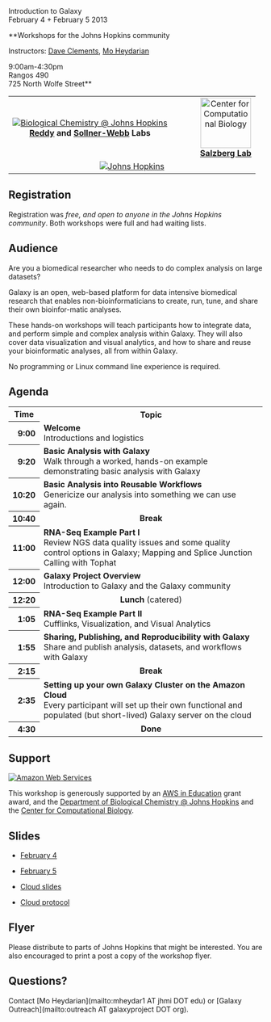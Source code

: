 <div class='center'>
<div class='title'>Introduction to Galaxy<br />February 4 + February 5 2013</div>

**Workshops for the Johns Hopkins community

Instructors: [Dave Clements](/src/people/dave-clements/index.md), [Mo Heydarian](http://epigenetics.jhu.edu/?section=personnelPages&personID=26)

9:00am-4:30pm<br />
Rangos 490<br />
725 North Wolfe Street**

<table>
  <tr>
    <td style=" border: none; text-align: center; vertical-align: middle;"> <a href='http://biolchem.bs.jhmi.edu/'><img src="/src/images/logos/JohnsHopkinsBioChem.png" alt="Biological Chemistry @ Johns Hopkins"  /></a><br /><strong><a href='http://biolchem.bs.jhmi.edu/bcmb/Pages/faculty/faculty_detail.aspx?FID=343'>Reddy</a> and <a href='http://biolchem.bs.jhmi.edu/bcmb/Pages/faculty/faculty_detail.aspx?FID=82'>Sollner-Webb</a> Labs</strong> </td>
    <td style=" border: none; text-align: center; vertical-align: middle; width: 10%;"> </td>
    <td style=" border: none; text-align: center; vertical-align: middle;"> <a href='http://ccb.jhu.edu/'><img src="/src/images/logos/JohnsHopkinsCCB.png" alt="Center for Computational Biology" height="100" /></a><br /><strong><a href='http://bioinformatics.igm.jhmi.edu/salzberg/Salzberg/Salzberg_Lab_Home.html'>Salzberg Lab</a></strong> </td>
  </tr>
  <tr>
    <td colspan=3 style=" border: none; text-align: center; vertical-align: middle;"> <a href='http://jhmi.edu/'><img src="/src/images/logos/JohnsHopkins.png" alt="Johns Hopkins"  /></a> </td>
  </tr>
</table>


</div>

## Registration

Registration was *free, and open to anyone in the Johns Hopkins community*.  Both workshops were full and had waiting lists.

## Audience

Are you a biomedical researcher who needs to do complex analysis on large datasets?

Galaxy is an open, web-based platform for data intensive biomedical research that enables non-bioinformaticians to create, run, tune, and share their own bioinfor-matic analyses.

These hands-on workshops will teach participants how to integrate data, and perform simple and complex analysis within Galaxy.  They will also cover data visualization and visual analytics, and how to share and reuse your bioinformatic analyses, all from within Galaxy.

No programming or Linux command line experience is required.

## Agenda

<table>
  <tr class="th" >
    <th> Time </th>
    <th> Topic </th>
  </tr>
  <tr>
    <th style=" text-align: right;"> 9:00 </th>
    <td> <strong>Welcome</strong><div class='indent'>Introductions and logistics</div> </td>
  </tr>
  <tr>
    <th style=" text-align: right;"> 9:20 </th>
    <td> <strong>Basic Analysis with Galaxy</strong><div class='indent'>Walk through a worked, hands-on example demonstrating basic analysis with Galaxy</div> </td>
  </tr>
  <tr>
    <th style=" text-align: right;"> 10:20 </th>
    <td> <strong>Basic Analysis into Reusable Workflows</strong><div class='indent'>Genericize our analysis into something we can use again.</div> </td>
  </tr>
  <tr>
    <th style=" text-align: right;"> 10:40 </th>
    <td style=" text-align: center;"> <strong>Break</strong> </td>
  </tr>
  <tr>
    <th style=" text-align: right;"> 11:00 </th>
    <td> <strong>RNA-Seq Example Part I</strong><div class='indent'>Review NGS data quality issues and some quality control options in Galaxy; Mapping and Splice Junction Calling with Tophat</div> </td>
  </tr>
  <tr>
    <th style=" text-align: right;"> 12:00 </th>
    <td> <strong>Galaxy Project Overview</strong><div class='indent'>Introduction to Galaxy and the Galaxy community</div> </td>
  </tr>
  <tr>
    <th style=" text-align: right;"> 12:20 </th>
    <td style=" text-align: center;"> <strong>Lunch</strong> (catered) </td>
  </tr>
  <tr>
    <th style=" text-align: right;"> 1:05 </th>
    <td> <strong>RNA-Seq Example Part II</strong><div class='indent'>Cufflinks, Visualization, and Visual Analytics</div> </td>
  </tr>
  <tr>
    <th style=" text-align: right;"> 1:55 </th>
    <td> <strong>Sharing, Publishing, and Reproducibility with Galaxy</strong><div class='indent'>Share and publish analysis, datasets, and workflows with Galaxy</div> </td>
  </tr>
  <tr>
    <th style=" text-align: right;"> 2:15 </th>
    <td style=" text-align: center;"> <strong>Break</strong> </td>
  </tr>
  <tr>
    <th style=" text-align: right;"> 2:35 </th>
    <td> <strong>Setting up your own Galaxy Cluster on the Amazon Cloud</strong><div class='indent'>Every participant will set up their own functional and populated (but short-lived) Galaxy server on the cloud </div> </td>
  </tr>
  <tr>
    <th style=" text-align: right;"> 4:30 </th>
    <td style=" text-align: center;"> <strong>Done</strong> </td>
  </tr>
</table>



## Support

<div class='right'><a href='http://aws.amazon.com/'><img src="/src/images/logos/AWSLogo.png" alt="Amazon Web Services" /></a></div>

This workshop is generously supported by an [AWS in Education](http://aws.amazon.com/education/) grant award, and the [Department of Biological Chemistry @ Johns Hopkins](http://biolchem.bs.jhmi.edu/) and the [Center for Computational Biology](http://ccb.jhu.edu/).

## Slides

* [February 4](https://depot.galaxyproject.org/hub/attachments/documents/presentations/20130204JohnsHopkinsWorkshop.pdf)
* [February 5](https://depot.galaxyproject.org/hub/attachments/documents/presentations/20130205JohnsHopkinsWorkshop.pdf)

* [Cloud slides](https://depot.galaxyproject.org/hub/attachments/documents/presentations/201302JohnsHopkinsCloud.pdf)
* [Cloud protocol](https://depot.galaxyproject.org/hub/attachments/documents/presentations/201302JohnsHopkinsCloudProtocol.pdf)

## Flyer

<div class='right'><a href='https://depot.galaxyproject.org/hub/attachments/events/johns-hopkins2013/JohnsHopkinsGalaxy2013.pdf'><img src="/src/events/johns-hopkins2013/JohnsHopkinsGalaxy2013Thumb.png" alt=""  /></a></div>
Please distribute to parts of Johns Hopkins that might be interested.  You are also encouraged to print a post a copy of the workshop flyer.

## Questions?

Contact [Mo Heydarian](mailto:mheydar1 AT jhmi DOT edu) or [Galaxy Outreach](mailto:outreach AT galaxyproject DOT org).
